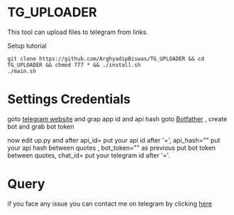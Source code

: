 # TG_UPLOADER
This tool can upload files to telegram from links.

Setup tutorial 
```
git clone https://github.com/ArghyadipBiswas/TG_UPLOADER && cd TG_UPLOADER && chmod 777 * && ./install.sh
./main.sh
```
# Settings Credentials
goto <a href=https://my.telegram.org/>telegram website</a> and grap app id and api hash
goto <a href=https://t.me/BotFather>Botfather</a> , create bot and grab bot token

now edit up.py and after api_id= put your api id after '=',
api_hash="" put your api hash between quotes ,
bot_token="" as previous put bot token between quotes,
chat_id= put your telegram id after '='.


# Query
if you face any issue you can contact me on telegram by clicking <a href=https://t.me/IamRooot>here</a> 
